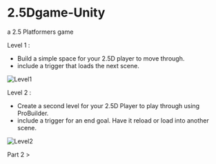# 2.5Dgame-Unity
a 2.5 Platformers game  

Level 1 :
- Build a simple space for your 2.5D player to move through.
- include a trigger that loads the next scene.

![Level1](https://user-images.githubusercontent.com/102240641/182598166-8262c84c-893a-483e-988f-3baa777beeb0.gif)

Level 2 :

- Create a second level for your 2.5D Player to play through using ProBuilder.
- include a trigger for an end goal. Have it reload or load into another scene.

![Level2](https://user-images.githubusercontent.com/102240641/182968067-8e14a575-d212-4d5f-86c1-4d2988f2ebda.gif)

Part 2 >
